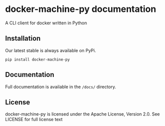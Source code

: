 # docker-machine-py documentation

A CLI client for docker written in Python

## Installation

Our latest stable is always available on PyPi.

    pip install docker-machine-py

## Documentation

Full documentation is available in the `/docs/` directory.

## License
docker-machine-py is licensed under the Apache License, Version 2.0. See LICENSE for full license text